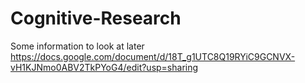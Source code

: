 # Cognitive-Research
Some information to look at later 
https://docs.google.com/document/d/18T_g1UTC8Q19RYiC9GCNVX-vH1KJNmo0ABV2TkPYoG4/edit?usp=sharing

